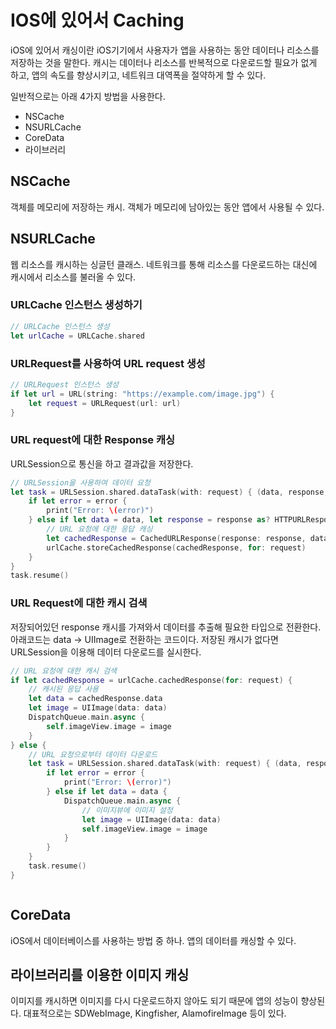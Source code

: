 # IOS에 있어서 Caching
iOS에 있어서 캐싱이란
iOS기기에서 사용자가 앱을 사용하는 동안 데이터나 리소스를 저장하는 것을 말한다.  캐시는 데이터나 리소스를 반복적으로 다운로드할 필요가 없게 하고, 앱의 속도를 향상시키고, 네트워크 대역폭을 절약하게 할 수 있다.

일반적으로는 아래 4가지 방법을 사용한다.

- NSCache
- NSURLCache
- CoreData
- 라이브러리

## NSCache
객체를 메모리에 저장하는 캐시. 객체가 메모리에 남아있는 동안 앱에서 사용될 수 있다.

## NSURLCache
웹 리소스를 캐시하는 싱글턴 클래스. 네트워크를 통해 리소스를 다운로드하는 대신에 캐시에서 리소스를 불러올 수 있다.

### URLCache 인스턴스 생성하기
```swift
// URLCache 인스턴스 생성
let urlCache = URLCache.shared
```
### URLRequest를 사용하여 URL request 생성
```swift
// URLRequest 인스턴스 생성
if let url = URL(string: "https://example.com/image.jpg") {
    let request = URLRequest(url: url)
}
```
### URL request에 대한 Response 캐싱
URLSession으로 통신을 하고 결과값을 저장한다. 

```swift
// URLSession을 사용하여 데이터 요청
let task = URLSession.shared.dataTask(with: request) { (data, response, error) in
    if let error = error {
        print("Error: \(error)")
    } else if let data = data, let response = response as? HTTPURLResponse {
        // URL 요청에 대한 응답 캐싱
        let cachedResponse = CachedURLResponse(response: response, data: data)
        urlCache.storeCachedResponse(cachedResponse, for: request)
    }
}
task.resume()
```
### URL Request에 대한 캐시 검색
저장되어있던 response 캐시를 가져와서 데이터를 추출해 
필요한 타입으로 전환한다. 
아래코드는 data -> UIImage로 전환하는 코드이다. 
저장된 캐시가 없다면 URLSession을 이용해 데이터 다운로드를 실시한다. 

```swift
// URL 요청에 대한 캐시 검색
if let cachedResponse = urlCache.cachedResponse(for: request) {
    // 캐시된 응답 사용
    let data = cachedResponse.data
    let image = UIImage(data: data)
    DispatchQueue.main.async {
        self.imageView.image = image
    }
} else {
    // URL 요청으로부터 데이터 다운로드
    let task = URLSession.shared.dataTask(with: request) { (data, response, error) in
        if let error = error {
            print("Error: \(error)")
        } else if let data = data {
            DispatchQueue.main.async {
                // 이미지뷰에 이미지 설정
                let image = UIImage(data: data)
                self.imageView.image = image
            }
        }
    }
    task.resume()
}
```


```swift
```
## CoreData
iOS에서 데이터베이스를 사용하는 방법 중 하나. 앱의 데이터를 캐싱할 수 있다.

## 라이브러리를 이용한 이미지 캐싱 
이미지를 캐시하면 이미지를 다시 다운로드하지 않아도 되기 때문에 앱의 성능이 향상된다. 대표적으로는 SDWebImage, Kingfisher, AlamofireImage 등이 있다.
